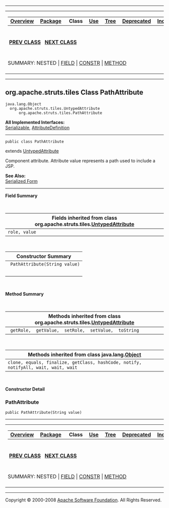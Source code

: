------------------------------------------------------------------------

<span id="navbar_top"></span> [](#skip-navbar_top "Skip navigation links")

<table>
<colgroup>
<col width="50%" />
<col width="50%" />
</colgroup>
<tbody>
<tr class="odd">
<td align="left"><span id="navbar_top_firstrow"></span>
<table>
<tbody>
<tr class="odd">
<td align="left"><a href="../../../../overview-summary.html.md"><strong>Overview</strong></a> </td>
<td align="left"><a href="package-summary.html.md"><strong>Package</strong></a> </td>
<td align="left"> <strong>Class</strong> </td>
<td align="left"><a href="class-use/PathAttribute.html.md"><strong>Use</strong></a> </td>
<td align="left"><a href="package-tree.html.md"><strong>Tree</strong></a> </td>
<td align="left"><a href="../../../../deprecated-list.html.md"><strong>Deprecated</strong></a> </td>
<td align="left"><a href="../../../../index-all.html.md"><strong>Index</strong></a> </td>
<td align="left"><a href="../../../../help-doc.html.md"><strong>Help</strong></a> </td>
</tr>
</tbody>
</table></td>
<td align="left"></td>
</tr>
<tr class="even">
<td align="left"> <a href="../../../../org/apache/struts/tiles/NoSuchDefinitionException.html.md" title="class in org.apache.struts.tiles"><strong>PREV CLASS</strong></a>   <a href="../../../../org/apache/struts/tiles/RedeployableActionServlet.html" title="class in org.apache.struts.tiles"><strong>NEXT CLASS</strong></a></td>
<td align="left"><a href="../../../../index.html.md?org/apache/struts/tiles/PathAttribute.html"><strong>FRAMES</strong></a>    <a href="PathAttribute.html"><strong>NO FRAMES</strong></a>    
<a href="../../../../allclasses-noframe.html.md"><strong>All Classes</strong></a></td>
</tr>
<tr class="odd">
<td align="left">SUMMARY: NESTED | <a href="#fields_inherited_from_class_org.apache.struts.tiles.UntypedAttribute">FIELD</a> | <a href="#constructor_summary">CONSTR</a> | <a href="#methods_inherited_from_class_org.apache.struts.tiles.UntypedAttribute">METHOD</a></td>
<td align="left">DETAIL: FIELD | <a href="#constructor_detail">CONSTR</a> | METHOD</td>
</tr>
</tbody>
</table>

<span id="skip-navbar_top"></span>

------------------------------------------------------------------------

org.apache.struts.tiles
 Class PathAttribute
-----------------------

    java.lang.Object
      org.apache.struts.tiles.UntypedAttribute
          org.apache.struts.tiles.PathAttribute

**All Implemented Interfaces:**  
[Serializable](http://java.sun.com/j2se/1.4.2/docs/api/java/io/Serializable.html.md?is-external=true "class or interface in java.io"), [AttributeDefinition](../../../../org/apache/struts/tiles/AttributeDefinition.html "interface in org.apache.struts.tiles")

------------------------------------------------------------------------

    public class PathAttribute

extends [UntypedAttribute](../../../../org/apache/struts/tiles/UntypedAttribute.html.md "class in org.apache.struts.tiles")

Component attribute. Attribute value represents a path used to include a JSP.

**See Also:**  
[Serialized Form](../../../../serialized-form.html.md#org.apache.struts.tiles.PathAttribute)

------------------------------------------------------------------------

<span id="field_summary"></span>

**Field Summary**

 <span id="fields_inherited_from_class_org.apache.struts.tiles.UntypedAttribute"></span>

| **Fields inherited from class org.apache.struts.tiles.[UntypedAttribute](../../../../org/apache/struts/tiles/UntypedAttribute.html.md "class in org.apache.struts.tiles")** |
|--------------------------------------------------------------------------------------------------------------------------------------------------------------------------|
| `role, value`                                                                                                                                                            |

  <span id="constructor_summary"></span>

| **Constructor Summary**        |
|--------------------------------|
| ` PathAttribute(String value)` 
                                 |

  <span id="method_summary"></span>

**Method Summary**

 <span id="methods_inherited_from_class_org.apache.struts.tiles.UntypedAttribute"></span>

| **Methods inherited from class org.apache.struts.tiles.[UntypedAttribute](../../../../org/apache/struts/tiles/UntypedAttribute.html.md "class in org.apache.struts.tiles")** |
|---------------------------------------------------------------------------------------------------------------------------------------------------------------------------|
| ` getRole,  getValue,  setRole,  setValue,  toString`                                                                                                                     |

 <span id="methods_inherited_from_class_java.lang.Object"></span>

| **Methods inherited from class java.lang.[Object](http://java.sun.com/j2se/1.4.2/docs/api/java/lang/Object.html.md?is-external=true "class or interface in java.lang")** |
|-----------------------------------------------------------------------------------------------------------------------------------------------------------------------|
| `clone, equals, finalize, getClass, hashCode, notify, notifyAll, wait, wait, wait`                                                                                    |

 

<span id="constructor_detail"></span>

**Constructor Detail**

### PathAttribute

    public PathAttribute(String value)

------------------------------------------------------------------------

<span id="navbar_bottom"></span> [](#skip-navbar_bottom "Skip navigation links")

<table>
<colgroup>
<col width="50%" />
<col width="50%" />
</colgroup>
<tbody>
<tr class="odd">
<td align="left"><span id="navbar_bottom_firstrow"></span>
<table>
<tbody>
<tr class="odd">
<td align="left"><a href="../../../../overview-summary.html.md"><strong>Overview</strong></a> </td>
<td align="left"><a href="package-summary.html.md"><strong>Package</strong></a> </td>
<td align="left"> <strong>Class</strong> </td>
<td align="left"><a href="class-use/PathAttribute.html.md"><strong>Use</strong></a> </td>
<td align="left"><a href="package-tree.html.md"><strong>Tree</strong></a> </td>
<td align="left"><a href="../../../../deprecated-list.html.md"><strong>Deprecated</strong></a> </td>
<td align="left"><a href="../../../../index-all.html.md"><strong>Index</strong></a> </td>
<td align="left"><a href="../../../../help-doc.html.md"><strong>Help</strong></a> </td>
</tr>
</tbody>
</table></td>
<td align="left"></td>
</tr>
<tr class="even">
<td align="left"> <a href="../../../../org/apache/struts/tiles/NoSuchDefinitionException.html.md" title="class in org.apache.struts.tiles"><strong>PREV CLASS</strong></a>   <a href="../../../../org/apache/struts/tiles/RedeployableActionServlet.html" title="class in org.apache.struts.tiles"><strong>NEXT CLASS</strong></a></td>
<td align="left"><a href="../../../../index.html.md?org/apache/struts/tiles/PathAttribute.html"><strong>FRAMES</strong></a>    <a href="PathAttribute.html"><strong>NO FRAMES</strong></a>    
<a href="../../../../allclasses-noframe.html.md"><strong>All Classes</strong></a></td>
</tr>
<tr class="odd">
<td align="left">SUMMARY: NESTED | <a href="#fields_inherited_from_class_org.apache.struts.tiles.UntypedAttribute">FIELD</a> | <a href="#constructor_summary">CONSTR</a> | <a href="#methods_inherited_from_class_org.apache.struts.tiles.UntypedAttribute">METHOD</a></td>
<td align="left">DETAIL: FIELD | <a href="#constructor_detail">CONSTR</a> | METHOD</td>
</tr>
</tbody>
</table>

<span id="skip-navbar_bottom"></span>

------------------------------------------------------------------------

Copyright © 2000-2008 [Apache Software Foundation](http://www.apache.org/). All Rights Reserved.
